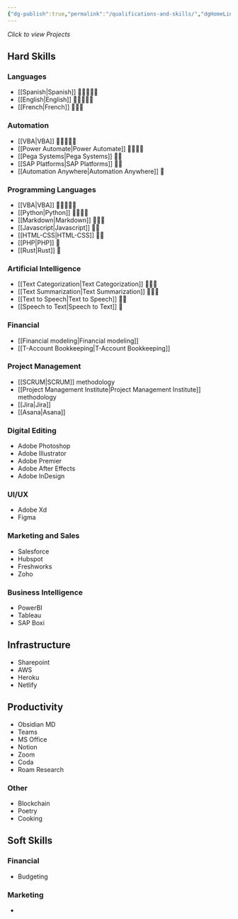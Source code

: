 ```yaml
---
{"dg-publish":true,"permalink":"/qualifications-and-skills/","dgHomeLink":true,"dgPassFrontmatter":false}
---
```


*Click to view Projects*

## Hard Skills
### Languages
- [[Spanish|Spanish]] 🔷🔷🔷🔷🔷
- [[English|English]] 🔷🔷🔷🔷🔷
- [[French|French]] 🔷🔷🔹

### Automation
- [[VBA|VBA]] 🔷🔷🔷🔷🔷
- [[Power Automate|Power Automate]] 🔷🔷🔷🔹
- [[Pega Systems|Pega Systems]] 🔷🔹
- [[SAP Platforms|SAP Platforms]] 🔷🔹
- [[Automation Anywhere|Automation Anywhere]] 🔷

### Programming Languages
- [[VBA|VBA]] 🔷🔷🔷🔷🔷
- [[Python|Python]] 🔷🔷🔷🔷
- [[Markdown|Markdown]] 🔷🔷🔷
- [[Javascript|Javascript]] 🔷🔷
- [[HTML-CSS|HTML-CSS]] 🔷🔷
- [[PHP|PHP]] 🔷
- [[Rust|Rust]] 🔷

### Artificial Intelligence
- [[Text Categorization|Text Categorization]] 🔷🔷🔷
- [[Text Summarization|Text Summarization]] 🔷🔷🔷
- [[Text to Speech|Text to Speech]] 🔷🔷
- [[Speech to Text|Speech to Text]] 🔷

### Financial
- [[Financial modeling|Financial modeling]]
- [[T-Account Bookkeeping|T-Account Bookkeeping]]

### Project Management
- [[SCRUM|SCRUM]] methodology
- [[Project Management Institute|Project Management Institute]] methodology
- [[Jira|Jira]]
- [[Asana|Asana]]

### Digital Editing
- Adobe Photoshop
- Adobe Illustrator
- Adobe Premier
- Adobe After Effects
- Adobe InDesign

### UI/UX
- Adobe Xd
- Figma

### Marketing and Sales
- Salesforce
- Hubspot
- Freshworks
- Zoho

### Business Intelligence
- PowerBI
- Tableau
- SAP Boxi

## Infrastructure
- Sharepoint
- AWS
- Heroku
- Netlify

## Productivity
- Obsidian MD
- Teams
- MS Office
- Notion
- Zoom
- Coda
- Roam Research

### Other
- Blockchain
- Poetry
- Cooking


## Soft Skills
### Financial
- Budgeting

### Marketing
- 